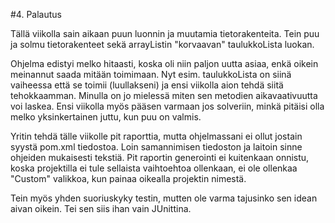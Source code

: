 <!-- font: brandon --> 
#4. Palautus 

Tällä viikolla sain aikaan puun luonnin ja muutamia tietorakenteita.
Tein puu ja solmu tietorakenteet sekä arrayListin "korvaavan" taulukkoLista luokan.

Ohjelma edistyi melko hitaasti, koska oli niin paljon uutta asiaa, enkä oikein meinannut saada mitään toimimaan. Nyt esim. taulukkoLista on siinä vaiheessa että se toimii (luullakseni) ja ensi viikolla aion tehdä siitä tehokkaamman. Minulla on jo mielessä miten sen metodien aikavaativuutta voi laskea. Ensi viikolla myös pääsen varmaan jos solveriin, minkä pitäisi olla melko yksinkertainen juttu, kun puu on valmis. 

Yritin tehdä tälle viikolle pit raporttia, mutta ohjelmassani ei ollut jostain syystä pom.xml tiedostoa. Loin samannimisen tiedoston ja laitoin sinne ohjeiden mukaisesti tekstiä. Pit raportin generointi ei kuitenkaan onnistu, koska projektilla ei tule sellaista vaihtoehtoa ollenkaan, ei ole ollenkaa "Custom" valikkoa, kun painaa oikealla projektin nimestä.

Tein myös yhden suoriuskyky testin, mutten ole varma tajusinko sen idean aivan oikein. Tei sen siis ihan vain JUnittina.


